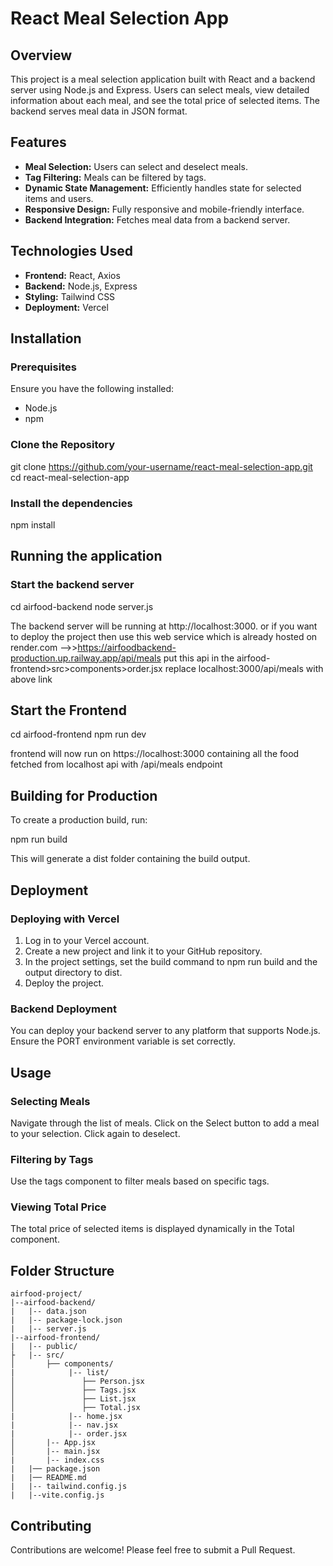 # React Meal Selection App

## Overview

This project is a meal selection application built with React and a backend server using Node.js and Express. Users can select meals, view detailed information about each meal, and see the total price of selected items. The backend serves meal data in JSON format.

## Features

- **Meal Selection:** Users can select and deselect meals.
- **Tag Filtering:** Meals can be filtered by tags.
- **Dynamic State Management:** Efficiently handles state for selected items and users.
- **Responsive Design:** Fully responsive and mobile-friendly interface.
- **Backend Integration:** Fetches meal data from a backend server.

## Technologies Used

- **Frontend:** React, Axios
- **Backend:** Node.js, Express
- **Styling:** Tailwind CSS
- **Deployment:** Vercel

## Installation

### Prerequisites

Ensure you have the following installed:

- Node.js
- npm

### Clone the Repository

git clone https://github.com/your-username/react-meal-selection-app.git
cd react-meal-selection-app

### Install the dependencies
npm install

## Running the application

### Start the backend server
cd airfood-backend
node server.js

The backend server will be running at http://localhost:3000.
or if you want to deploy the project then use this web service which is already hosted on render.com -->>https://airfoodbackend-production.up.railway.app/api/meals put this api in the airfood-frontend>src>components>order.jsx replace localhost:3000/api/meals with above link

## Start the Frontend

cd airfood-frontend
npm run dev

frontend will now run on https://localhost:3000 containing all the food fetched from localhost api with /api/meals endpoint

## Building for Production
To create a production build, run:

npm run build

This will generate a dist folder containing the build output.

## Deployment
### Deploying with Vercel
 1) Log in to your Vercel account.
 2) Create a new project and link it to your GitHub repository.
 3) In the project settings, set the build command to npm run build and the output directory to dist.
 4) Deploy the project.

 ### Backend Deployment
   You can deploy your backend server to any platform that supports Node.js. Ensure the PORT environment variable is set correctly.

## Usage
### Selecting Meals
Navigate through the list of meals.
Click on the Select button to add a meal to your selection.
Click again to deselect.
### Filtering by Tags
Use the tags component to filter meals based on specific tags.
### Viewing Total Price
The total price of selected items is displayed dynamically in the Total component.

## Folder Structure
```
airfood-project/
|--airfood-backend/
|   |-- data.json
|   |-- package-lock.json
|   |-- server.js
|--airfood-frontend/
|   |-- public/
├   |-- src/
│       ├── components/
|            |-- list/
│               ├── Person.jsx
│               ├── Tags.jsx
│               ├── List.jsx
│               ├── Total.jsx
|            |-- home.jsx
|            |-- nav.jsx
|            |-- order.jsx
│       |-- App.jsx
│       |-- main.jsx
|       |-- index.css
|   |── package.json
|   |── README.md
|   |-- tailwind.config.js
|   |--vite.config.js
```

## Contributing
Contributions are welcome! Please feel free to submit a Pull Request.

